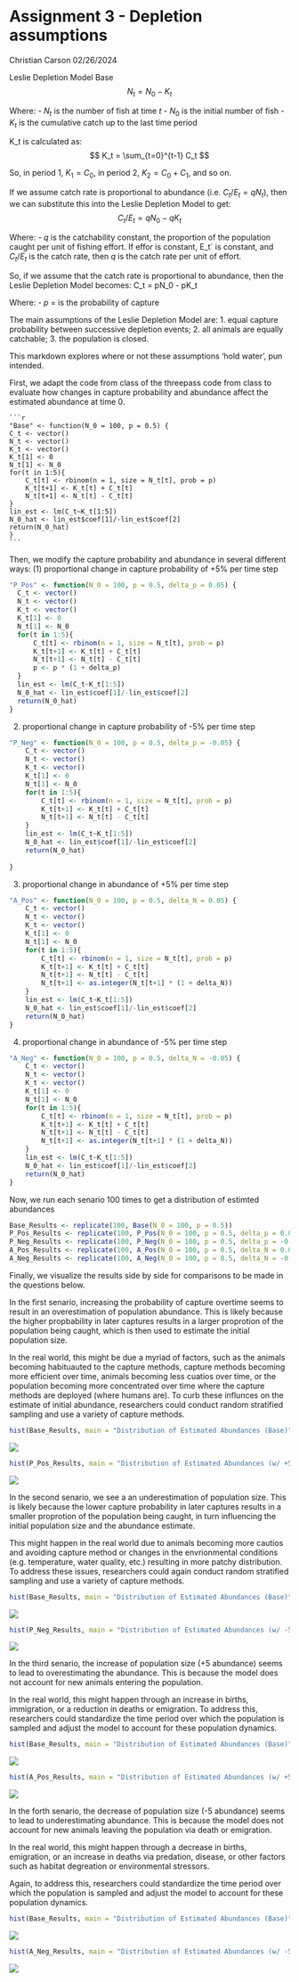 Assignment 3 - Depletion assumptions
================
Christian Carson
02/26/2024

Leslie Depletion Model Base $$ N_t = N_0 - K_t $$

Where: - $N_t$ is the number of fish at time $t$ - $N_0$ is the initial
number of fish - $K_t$ is the cumulative catch up to the last time
period

K_t is calculated as: $$ K_t = \sum_{t=0}^{t-1} C_t $$

So, in period 1, $K_1 = C_0$, in period 2, $K_2 = C_0 + C_1$, and so on.

If we assume catch rate is proportional to abundance
(i.e. $C_t/E_t = qN_t$), then we can substitute this into the Leslie
Depletion Model to get: $$ C_t/E_t = qN_0 - qK_t $$

Where: - $q$ is the catchability constant, the proportion of the
population caught per unit of fishing effort. If effor is constant,
E_t\` is constant, and $C_t/E_t$ is the catch rate, then $q$ is the
catch rate per unit of effort.

So, if we assume that the catch rate is proportional to abundance, then
the Leslie Depletion Model becomes: C_t = pN_0 - pK_t

Where: - $p$ = is the probability of capture

The main assumptions of the Leslie Depletion Model are: 1. equal capture
probability between successive depletion events; 2. all animals are
equally catchable; 3. the population is closed.

This markdown explores where or not these assumptions ‘hold water’, pun
intended.

First, we adapt the code from class of the threepass code from class to
evaluate how changes in capture probability and abundance affect the
estimated abundance at time 0.

    ```r
    "Base" <- function(N_0 = 100, p = 0.5) {
    C_t <- vector()
    N_t <- vector()
    K_t <- vector()
    K_t[1] <- 0
    N_t[1] <- N_0
    for(t in 1:5){
        C_t[t] <- rbinom(n = 1, size = N_t[t], prob = p)
        K_t[t+1] <- K_t[t] + C_t[t]
        N_t[t+1] <- N_t[t] - C_t[t]
    }
    lin_est <- lm(C_t~K_t[1:5])
    N_0_hat <- lin_est$coef[1]/-lin_est$coef[2]
    return(N_0_hat)
    }
    ```

Then, we modify the capture probability and abundance in several
different ways: (1) proportional change in capture probability of +5%
per time step

``` r
"P_Pos" <- function(N_0 = 100, p = 0.5, delta_p = 0.05) {
  C_t <- vector()
  N_t <- vector()
  K_t <- vector()
  K_t[1] <- 0
  N_t[1] <- N_0
  for(t in 1:5){
      C_t[t] <- rbinom(n = 1, size = N_t[t], prob = p)
      K_t[t+1] <- K_t[t] + C_t[t]
      N_t[t+1] <- N_t[t] - C_t[t]
      p <- p * (1 + delta_p)  
  }
  lin_est <- lm(C_t~K_t[1:5])
  N_0_hat <- lin_est$coef[1]/-lin_est$coef[2]
  return(N_0_hat)
}
```

2)  proportional change in capture probability of -5% per time step

``` r
"P_Neg" <- function(N_0 = 100, p = 0.5, delta_p = -0.05) {
    C_t <- vector()
    N_t <- vector()
    K_t <- vector()
    K_t[1] <- 0
    N_t[1] <- N_0
    for(t in 1:5){
        C_t[t] <- rbinom(n = 1, size = N_t[t], prob = p)
        K_t[t+1] <- K_t[t] + C_t[t]
        N_t[t+1] <- N_t[t] - C_t[t]
    }
    lin_est <- lm(C_t~K_t[1:5])
    N_0_hat <- lin_est$coef[1]/-lin_est$coef[2]
    return(N_0_hat)
    
}
```

3)  proportional change in abundance of +5% per time step

``` r
"A_Pos" <- function(N_0 = 100, p = 0.5, delta_N = 0.05) {
    C_t <- vector()
    N_t <- vector()
    K_t <- vector()
    K_t[1] <- 0
    N_t[1] <- N_0
    for(t in 1:5){
        C_t[t] <- rbinom(n = 1, size = N_t[t], prob = p)
        K_t[t+1] <- K_t[t] + C_t[t]
        N_t[t+1] <- N_t[t] - C_t[t]
        N_t[t+1] <- as.integer(N_t[t+1] * (1 + delta_N)) 
    }
    lin_est <- lm(C_t~K_t[1:5])
    N_0_hat <- lin_est$coef[1]/-lin_est$coef[2]
    return(N_0_hat)
}
```

4)  proportional change in abundance of -5% per time step

``` r
"A_Neg" <- function(N_0 = 100, p = 0.5, delta_N = -0.05) {
    C_t <- vector()
    N_t <- vector()
    K_t <- vector()
    K_t[1] <- 0
    N_t[1] <- N_0
    for(t in 1:5){
        C_t[t] <- rbinom(n = 1, size = N_t[t], prob = p)
        K_t[t+1] <- K_t[t] + C_t[t]
        N_t[t+1] <- N_t[t] - C_t[t]
        N_t[t+1] <- as.integer(N_t[t+1] * (1 + delta_N)) 
    }
    lin_est <- lm(C_t~K_t[1:5])
    N_0_hat <- lin_est$coef[1]/-lin_est$coef[2]
    return(N_0_hat)
}
```

Now, we run each senario 100 times to get a distribution of estimted
abundances

``` r
Base_Results <- replicate(100, Base(N_0 = 100, p = 0.5))
P_Pos_Results <- replicate(100, P_Pos(N_0 = 100, p = 0.5, delta_p = 0.05))
P_Neg_Results <- replicate(100, P_Neg(N_0 = 100, p = 0.5, delta_p = -0.05))
A_Pos_Results <- replicate(100, A_Pos(N_0 = 100, p = 0.5, delta_N = 0.05))
A_Neg_Results <- replicate(100, A_Neg(N_0 = 100, p = 0.5, delta_N = -0.05))
```

Finally, we visualize the results side by side for comparisons to be
made in the questions below.

In the first senario, increasing the probability of capture overtime
seems to result in an overestimation of population abundance. This is
likely because the higher propbability in later captures results in a
larger proprotion of the population being caught, which is then used to
estimate the initial population size.

In the real world, this might be due a myriad of factors, such as the
animals becoming habituauted to the capture methods, capture methods
becoming more efficient over time, animals becoming less cuatios over
time, or the population becoming more concentrated over time where the
capture methods are deployed (where humans are). To curb these influnces
on the estimate of initial abundance, researchers could conduct random
stratified sampling and use a variety of capture methods.

``` r
hist(Base_Results, main = "Distribution of Estimated Abundances (Base)", xlab = "Estimated Abundance")
```

![](Depletion_Model_Carson_Christian_files/figure-gfm/P_PosVsBase-1.png)<!-- -->

``` r
hist(P_Pos_Results, main = "Distribution of Estimated Abundances (w/ +5% Capture Probability)", xlab = "Estimated Abundance")
```

![](Depletion_Model_Carson_Christian_files/figure-gfm/P_PosVsBase-2.png)<!-- -->

In the second senario, we see a an underestimation of population size.
This is likely because the lower capture probability in later captures
results in a smaller proprotion of the population being caught, in turn
influencing the initial population size and the abundance estimate.

This might happen in the real world due to animals becoming more cautios
and avoiding capture method or changes in the envrionmental conditions
(e.g. temperature, water quality, etc.) resulting in more patchy
distribution. To address these issues, researchers could again conduct
random stratified sampling and use a variety of capture methods.

``` r
hist(Base_Results, main = "Distribution of Estimated Abundances (Base)", xlab = "Estimated Abundance")
```

![](Depletion_Model_Carson_Christian_files/figure-gfm/P_NegVsBase-1.png)<!-- -->

``` r
hist(P_Neg_Results, main = "Distribution of Estimated Abundances (w/ -5% Capture Probability)", xlab = "Estimated Abundance")
```

![](Depletion_Model_Carson_Christian_files/figure-gfm/P_NegVsBase-2.png)<!-- -->

In the third senario, the increase of population size (+5 abundance)
seems to lead to overestimating the abundance. This is because the model
does not account for new animals entering the population.

In the real world, this might happen through an increase in births,
immigration, or a reduction in deaths or emigration. To address this,
researchers could standardize the time period over which the population
is sampled and adjust the model to account for these population
dynamics.

``` r
hist(Base_Results, main = "Distribution of Estimated Abundances (Base)", xlab = "Estimated Abundance")
```

![](Depletion_Model_Carson_Christian_files/figure-gfm/A_PosVsBase-1.png)<!-- -->

``` r
hist(A_Pos_Results, main = "Distribution of Estimated Abundances (w/ +5% Abundance)", xlab = "Estimated Abundance")
```

![](Depletion_Model_Carson_Christian_files/figure-gfm/A_PosVsBase-2.png)<!-- -->

In the forth senario, the decrease of population size (-5 abundance)
seems to lead to underestimating abundance. This is because the model
does not account for new animals leaving the population via death or
emigration.

In the real world, this might happen through a decrease in births,
emigration, or an increase in deaths via predation, disease, or other
factors such as habitat degreation or environmental stressors.

Again, to address this, researchers could standardize the time period
over which the population is sampled and adjust the model to account for
these population dynamics.

``` r
hist(Base_Results, main = "Distribution of Estimated Abundances (Base)", xlab = "Estimated Abundance")
```

![](Depletion_Model_Carson_Christian_files/figure-gfm/A_NegVsBase-1.png)<!-- -->

``` r
hist(A_Neg_Results, main = "Distribution of Estimated Abundances (w/ -5% Abundance)", xlab = "Estimated Abundance")
```

![](Depletion_Model_Carson_Christian_files/figure-gfm/A_NegVsBase-2.png)<!-- -->
